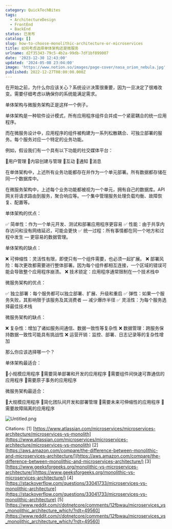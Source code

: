 ```yaml
---
category: QuickTechBites
tags:
  - ArchitectureDesign
  - FrontEnd
  - BackEnd
status: 已发布
catalog: []
slug: how-to-choose-monolithic-architecture-or-microservices
title: 如何考虑选择单体架构还是微服务
urlname: d2f35343-79c5-4b2a-99db-7df1bf099007
date: '2023-12-30 12:43:00'
updated: '2024-05-08 23:04:00'
image: 'https://www.notion.so/images/page-cover/nasa_orion_nebula.jpg'
published: 2022-12-27T08:00:00.000Z
---
```


在开始之前，为什么你应该关心？系统设计决策很重要，因为一旦决定了很难改变。需要仔细考虑以确保你的系统能满足需求。


单体架构与微服务架构正是这样一个例子。


单体架构是一种软件设计模式，所有应用程序组件合并成一个紧密耦合的统一应用程序。


而在微服务设计中，应用程序的组件被构建为一系列松散耦合、可独立部署的服务。每个服务对应一个特定的业务功能。


例如，假设我们有一个具有以下功能的社交媒体平台：


🔸用户管理
🔸内容创建与管理
🔸互动
🔸通知
🔸消息


在单体架构中，上述所有业务功能都存在并作为一个单元部署。所有数据都存储在同一个数据库中。


在微服务架构中，上述每个业务功能都被视为一个单元，拥有自己的数据库。API 网关将请求路由到服务，聚合响应等。一个集中管理服务处理负载均衡、故障恢复、配置等。


单体架构的优点：


✅ 简单性：作为一个单元开发、测试和部署应用程序更容易
✅ 性能：由于共享内存访问和没有网络延迟，可能会更快
✅ 统一过程：所有事情都在同一个地方和过程中发生 — 更容易的数据管理。


单体架构的缺点：


❌ 可伸缩性：灵活性有限，即使只有一个组件需要，也必须一起扩展。
❌ 部署风险：每次更改都需要进行整体部署。因为每个组件都相互连接，一个区域的错误可能会导致整个应用程序崩溃。
❌ 技术锁定：应用程序通常限制在一个技术栈中


微服务架构的优点：


✅ 独立部署：每个服务都可以独立部署、扩展、升级和重启
✅ 弹性：如果一个服务失败，其影响限于该服务及其消费者 — 减少爆炸半径
✅ 灵活性：为每个服务选择最佳技术栈


微服务架构的缺点：


❌ 复杂性：增加了诸如服务间通信、数据一致性等复杂性
❌ 数据管理：跨服务保持数据一致性可能具有挑战性
❌ 运营开销：监控、部署、日志记录等的复杂性增加


那么你应该选择哪一个？


单体架构最适合：


🔹小规模应用程序
🔹需要简单部署和开发的应用程序
🔹需要组件间快速可靠通信的应用程序
🔹需要原子事务的应用程序


微服务架构最适合：


🔸大规模应用程序
🔸简化团队间开发和部署管理
🔸需要未来可伸缩性的应用程序
🔸需要故障隔离的应用程序


![Untitled.png](https://prod-files-secure.s3.us-west-2.amazonaws.com/5d24fe63-e567-4804-86f9-9fdc62e13082/8d149051-cc00-4198-a3d7-e00805eb8f9e/Untitled.png?X-Amz-Algorithm=AWS4-HMAC-SHA256&X-Amz-Content-Sha256=UNSIGNED-PAYLOAD&X-Amz-Credential=ASIAZI2LB466S6IAIRYO%2F20250318%2Fus-west-2%2Fs3%2Faws4_request&X-Amz-Date=20250318T213327Z&X-Amz-Expires=3600&X-Amz-Security-Token=IQoJb3JpZ2luX2VjEA0aCXVzLXdlc3QtMiJHMEUCIQD6ikWM3yKgmXmDZSlMZQRJqLNgYPns4W%2BZDmG%2BhMKRcAIgCqroLst0WbXQylvjn38rcrAXg2IsuGQZUSK6k9ChGe8q%2FwMIZhAAGgw2Mzc0MjMxODM4MDUiDJCzo%2F7ZrYY46A0KByrcAxAKnIcHvVxmxRGvHXTjGe%2BPpjCzctHdZp1wxt5pe7Iboy%2B6FkVZEY6UevWxIDMJuVWA3IhxfcyGcq%2FyOpHZwCdA8FfK6w4y5nO8v5uRh61mHivSsjI7HjFEeLCTasqPgEUcp0dowdK9KrUjdHy%2BJXw1lSoadmuEWzLwG727grOKBjbw3y1hrbbp%2BoxaXfFHni18Nl4TTf%2BZyRRMl1yc5Xd%2Fl5xaToGFpyH7OIfDtzo2WaRyVT%2B3av%2B%2Fg7N4FL4A%2BPjwnCeSyvjh2RahMmIjGzLOzmMg4AjkkUJufHwlYz4wccUKuEjmr7iuaoKth7NO%2BEWSooPYdHMjSmB9I1gsLvVlgh2exxnH0eDyttBx67IA3jNsqiM6BY54C%2Fir03erh4KQJU%2BFvj5fFDJvSlEmeCVBpPCjOMAfLxO%2Bgf2ycTnYrQRufH00R1PELPWFjeIEVlmHUw2ZKUeUthzQGAeIZNSVhl5GnCBVYyrdv9U5pqswz69bOeXSxlFV4AaVtL0fBwRgsOp%2BINvXTSS2BjgigitSkmwr4ttsqqDfmGfnVziiyoknoGz%2FQS6xX187ZovKhEI0usCi2DRg06UZjqQL6QEu71HuvyS%2B8rNPrtZZTwgRVVDjgdfzYXqsMZXqMOKv574GOqUBUcgJZgwjqnpC3r8T379f%2BmZgJiGE5%2F2LA29tBqoQFU48OGb%2BCgQ1nAxZ8Zh2tP7o1s0%2FH57Xur1V8vi1mrMRBMHz0wUgzYTLNUmOntgPsextV21hfMWSammj3B3r%2F%2F5wLgGUHcMpue5jKxlyc4FcRphT19qpqlaDx1GpCkiluuSLMd5cSJxYh7BlMYo61LSq18JYPijiNcIytQ71lo%2BFXuD7lQZs&X-Amz-Signature=00d0082b78a6019e6df09fc4b9de69cefa57c1fb5c823fbbf2ee589f5e05d8e1&X-Amz-SignedHeaders=host&x-id=GetObject)


Citations:
[1] [https://www.atlassian.com/microservices/microservices-architecture/microservices-vs-monolith](https://www.atlassian.com/microservices/microservices-architecture/microservices-vs-monolith)
[2] [https://aws.amazon.com/compare/the-difference-between-monolithic-and-microservices-architecture/](https://aws.amazon.com/compare/the-difference-between-monolithic-and-microservices-architecture/)
[3] [https://www.geeksforgeeks.org/monolithic-vs-microservices-architecture/](https://www.geeksforgeeks.org/monolithic-vs-microservices-architecture/)
[4] [https://stackoverflow.com/questions/33041733/microservices-vs-monolithic-architecture](https://stackoverflow.com/questions/33041733/microservices-vs-monolithic-architecture)
[5] [https://www.reddit.com/r/dotnetcore/comments/12fbwau/microservices_vs_monolithic_architecture_which/?rdt=49560](https://www.reddit.com/r/dotnetcore/comments/12fbwau/microservices_vs_monolithic_architecture_which/?rdt=49560)

